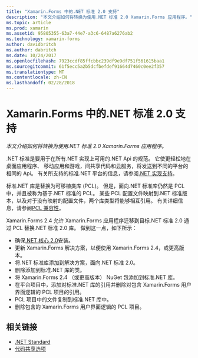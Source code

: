 ```yaml
---
title: "Xamarin.Forms 中的.NET 标准 2.0 支持"
description: "本文介绍如何将转换为使用.NET 标准 2.0 Xamarin.Forms 应用程序。"
ms.topic: article
ms.prod: xamarin
ms.assetid: 95805355-63a7-44e7-a3c6-6487a6276ab2
ms.technology: xamarin-forms
author: davidbritch
ms.author: dabritch
ms.date: 10/24/2017
ms.openlocfilehash: 7923ccdf85ffcbbc239df9e9df751f561615baa1
ms.sourcegitcommit: 61f5ecc5a2b5dcfbefdef91664d7460c0ee2f357
ms.translationtype: MT
ms.contentlocale: zh-CN
ms.lasthandoff: 02/28/2018
---
```

# <a name="net-standard-20-support-in-xamarinforms"></a>Xamarin.Forms 中的.NET 标准 2.0 支持

_本文介绍如何将转换为使用.NET 标准 2.0 Xamarin.Forms 应用程序。_

.NET 标准是要用于在所有.NET 实现上可用的.NET Api 的规范。 它使更轻松地在桌面应用程序、 移动应用和游戏，间共享代码和云服务，将发送到不同的平台的相同的 Api。 有关所支持的标准.NET 平台的信息，请参阅[.NET 实现支持](/dotnet/standard/net-standard#net-implementation-support/)。

标准.NET 库是替换为可移植类库 (PCL)。 但是，面向.NET 标准库仍然是 PCL 中，并且被称为基于.NET 标准的 PCL。 某些 PCL 配置文件映射到.NET 标准版本，以及对于没有映射的配置文件，两个库类型将能够相互引用。 有关详细信息，请参阅[PCL 兼容性](/dotnet/standard/net-standard#pcl-compatibility)。

Xamarin.Forms 2.4 允许 Xamarin.Forms 应用程序迁移到目标.NET 标准 2.0 通过 PCL 替换.NET 标准 2.0 库。 做到这一点，如下所示：

- 确保[.NET 核心 2.0](https://www.microsoft.com/net/download/core)安装。
- 更新 Xamarin.Forms 解决方案，以便使用 Xamarin.Forms 2.4，或更高版本。
- 将.NET 标准库添加到解决方案，面向.NET 标准 2.0。
- 删除添加到标准.NET 库的类。
- 将 Xamarin.Forms 2.4 （或更高版本） NuGet 包添加到标准.NET 库。
- 在平台项目中，添加对标准.NET 库的引用并删除对包含 Xamarin.Forms 用户界面逻辑的 PCL 项目的引用。
- PCL 项目中的文件复制到标准.NET 库中。
- 删除包含的 Xamarin.Forms 用户界面逻辑的 PCL 项目。


## <a name="related-links"></a>相关链接

- [.NET Standard](~/cross-platform/app-fundamentals/net-standard.md)
- [代码共享选项](~/cross-platform/app-fundamentals/code-sharing.md)
